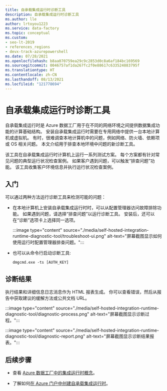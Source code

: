 ```yaml
---
title: 自承载集成运行时诊断工具
description: 自承载集成运行时诊断工具
ms.author: lle
author: lrtoyou1223
ms.service: data-factory
ms.topic: conceptual
ms.custom:
- seo-lt-2019
- references_regions
- devx-track-azurepowershell
ms.date: 07/28/2021
ms.openlocfilehash: b8aa070759ea29c9c2853d0c8a6af184bc169569
ms.sourcegitcommit: 0046757af1da267fc2f0e88617c633524883795f
ms.translationtype: HT
ms.contentlocale: zh-CN
ms.lasthandoff: 08/13/2021
ms.locfileid: "121778694"
---
```

# <a name="diagnostic-tool-for-self-hosted-integration-runtime"></a>自承载集成运行时诊断工具
自承载集成运行时是 Azure 数据工厂用于在不同的网络环境之间提供数据集成功能的计算基础结构。 安装自承载集成运行时需要在专用网络中提供一台本地计算机或虚拟机。 有时，很难调查本地计算机中的问题，例如网络、防火墙、依赖项或 OS 相关问题。 本文介绍用于排查本地环境中问题的新诊断工具。

该工具在自承载集成运行时计算机上运行一系列测试方案。 每个方案都有针对常见问题的典型运行状况检查案例。 如果客户遇到问题，可以触发“排查问题”功能。 该工具收集客户环境信息并执行运行状况检查案例。 

## <a name="get-started"></a>入门 
可以通过两种方法运行诊断工具来检测可能的问题：

- 在本地计算机上安装自承载集成运行时时，可以从配置管理器访问故障排除功能。 如果遇到问题，请选择“排查问题”以运行诊断工具。 安装后，还可以在“诊断”选项卡上选择同一选项。

   :::image type="content" source="./media/self-hosted-integration-runtime-diagnostic-tool/troubleshoot-ui.png" alt-text="屏幕截图显示如何使用运行时配置管理器排查问题。":::
   
- 也可以从命令行启动诊断工具:

   ```console
   dmgcmd.exe -ts [AUTH_KEY]
   ```

## <a name="diagnostic-result"></a>诊断结果
执行结果和详细信息日志消息作为 HTML 报表生成。 你可以查看错误，然后从报告中获取建议的缓解方法或公共文档 URL。

:::image type="content" source="./media/self-hosted-integration-runtime-diagnostic-tool/diagnostic-process.png" alt-text="屏幕截图显示诊断过程。":::

:::image type="content" source="./media/self-hosted-integration-runtime-diagnostic-tool/diagnostic-report.png" alt-text="屏幕截图显示诊断结果报表。":::

## <a name="next-steps"></a>后续步骤

- 查看 [Azure 数据工厂中的集成运行时概念](./concepts-integration-runtime.md)。

- 了解如何[在 Azure 门户中创建自承载集成运行时](./create-self-hosted-integration-runtime.md)。
